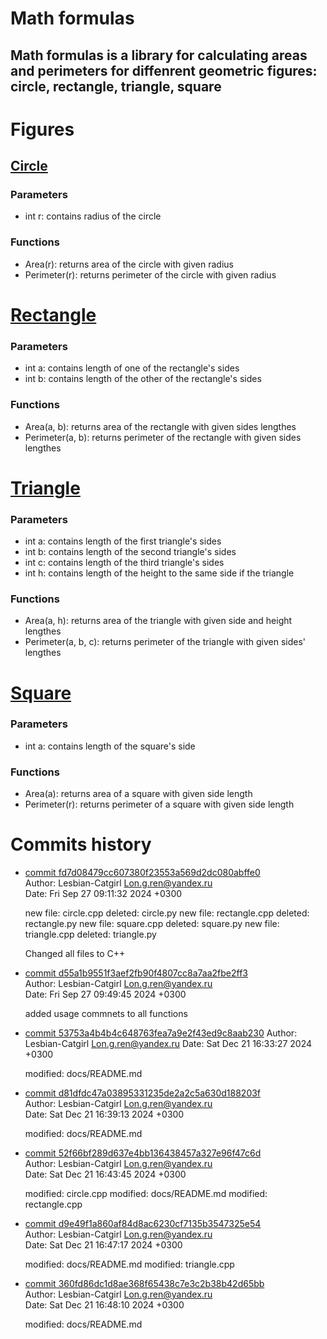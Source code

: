# Math formulas
## Math formulas is a library for calculating areas and perimeters for diffenrent geometric figures: circle, rectangle, triangle, square

# Figures
## [Circle](https://github.com/Lesbian-Catgirl/ISRPO---Lab_1/blob/main/circle.cpp)
### Parameters
- int r: contains radius of the circle
### Functions
- Area(r): returns area of the circle with given radius
- Perimeter(r): returns perimeter of the circle with given radius

# [Rectangle](https://github.com/Lesbian-Catgirl/ISRPO---Lab_1/blob/commenting/rectangle.cpp)
### Parameters
- int a: contains length of one of the rectangle's sides
- int b: contains length of the other of the rectangle's sides
### Functions
- Area(a, b): returns area of the rectangle with given sides lengthes
- Perimeter(a, b): returns perimeter of the rectangle with given sides lengthes

# [Triangle](https://github.com/Lesbian-Catgirl/ISRPO---Lab_1/blob/commenting/triangle.cpp)
### Parameters
- int a: contains length of the first triangle's sides
- int b: contains length of the second triangle's sides
- int c: contains length of the third triangle's sides
- int h: contains length of the height to the same side if the triangle
### Functions
- Area(a, h): returns area of the triangle with given side and height lengthes
- Perimeter(a, b, c): returns perimeter of the triangle with given sides' lengthes

# [Square](https://github.com/Lesbian-Catgirl/ISRPO---Lab_1/blob/commenting/square.cpp)
### Parameters
- int a: contains length of the square's side
### Functions
- Area(a): returns area of a square with given side length
- Perimeter(r): returns perimeter of a square with given side length

# Commits history
- [commit fd7d08479cc607380f23553a569d2dc080abffe0](https://github.com/KulEDmitr/geometric_lib/commit/fd7d08479cc607380f23553a569d2dc080abffe0)\
Author: Lesbian-Catgirl <Lon.g.ren@yandex.ru>\
Date:   Fri Sep 27 09:11:32 2024 +0300

    new file:   circle.cpp
    deleted:    circle.py
    new file:   rectangle.cpp
    deleted:    rectangle.py
    new file:   square.cpp
    deleted:    square.py
    new file:   triangle.cpp
    deleted:    triangle.py

    Changed all files to C++

- [commit d55a1b9551f3aef2fb90f4807cc8a7aa2fbe2ff3](https://github.com/KulEDmitr/geometric_lib/commit/d55a1b9551f3aef2fb90f4807cc8a7aa2fbe2ff3)\
Author: Lesbian-Catgirl <Lon.g.ren@yandex.ru>\
Date:   Fri Sep 27 09:49:45 2024 +0300

    added usage commnets to all functions

- [commit 53753a4b4b4c648763fea7a9e2f43ed9c8aab230](https://github.com/KulEDmitr/geometric_lib/commit/53753a4b4b4c648763fea7a9e2f43ed9c8aab230)
Author: Lesbian-Catgirl <Lon.g.ren@yandex.ru>
Date:   Sat Dec 21 16:33:27 2024 +0300

    modified:   docs/README.md

- [commit d81dfdc47a03895331235de2a2c5a630d188203f](https://github.com/KulEDmitr/geometric_lib/commit/d81dfdc47a03895331235de2a2c5a630d188203f)\
Author: Lesbian-Catgirl <Lon.g.ren@yandex.ru>\
Date:   Sat Dec 21 16:39:13 2024 +0300

    modified:   docs/README.md

- [commit 52f66bf289d637e4bb136438457a327e96f47c6d](https://github.com/KulEDmitr/geometric_lib/commit/52f66bf289d637e4bb136438457a327e96f47c6d)\
Author: Lesbian-Catgirl <Lon.g.ren@yandex.ru>\
Date:   Sat Dec 21 16:43:45 2024 +0300

    modified:   circle.cpp
    modified:   docs/README.md
    modified:   rectangle.cpp

- [commit d9e49f1a860af84d8ac6230cf7135b3547325e54](https://github.com/KulEDmitr/geometric_lib/commit/d9e49f1a860af84d8ac6230cf7135b3547325e54)\
Author: Lesbian-Catgirl <Lon.g.ren@yandex.ru>\
Date:   Sat Dec 21 16:47:17 2024 +0300

    modified:   docs/README.md
    modified:   triangle.cpp

- [commit 360fd86dc1d8ae368f65438c7e3c2b38b42d65bb](https://github.com/KulEDmitr/geometric_lib/commit/360fd86dc1d8ae368f65438c7e3c2b38b42d65bb)\
Author: Lesbian-Catgirl <Lon.g.ren@yandex.ru>\
Date:   Sat Dec 21 16:48:10 2024 +0300

    modified:   docs/README.md
